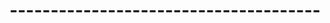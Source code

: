 ---
layout: default
title: --------------------------------------
nav_order: 12
# permalink: docs/GCP
---